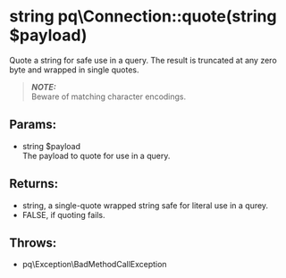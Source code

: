 # string pq\Connection::quote(string $payload)

Quote a string for safe use in a query.
The result is truncated at any zero byte and wrapped in single quotes.

> ***NOTE:***  
  Beware of matching character encodings.

## Params:

* string $payload  
  The payload to quote for use in a query.

## Returns:

* string, a single-quote wrapped string safe for literal use in a qurey.
* FALSE, if quoting fails.

## Throws:

* pq\Exception\BadMethodCallException
